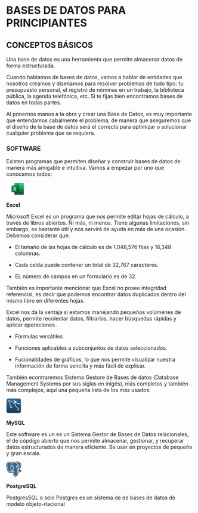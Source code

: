 # BASES DE DATOS PARA PRINCIPIANTES

## CONCEPTOS BÁSICOS 

Una base de datos es una herramienta que permite almacenar datos de forma estructurada.

Cuando hablamos de bases de datos, vamos a hablar de entidades que nosotros creamos y diseñamos para resolver problemas de todo tipo: tu presupuesto personal, el registro de nóminas en un trabajo, la biblioteca pública, la agenda telefónica, etc. Si te fijas bien encontramos bases de datos en todas partes. 

Al ponernos manos a la obra y crear una Base de Datos, es muy importante que entendamos cabalmente el problema, de manera que aseguremos que el diseño de la base de datos será el correcto para optimizar o solucionar cualquier problema que se requiera. 

### **SOFTWARE**

Existen programas que permiten diseñar y construir bases de datos de manera más amigable e intuitiva. Vamos a empezar por uno que conocemos todos: 

<img src="Excel-Logo.png" width="60" height="35" />

**Excel**

Microsoft Excel es un programa que nos permite editar hojas de cálculo, a través de libros abiertos. Ni más, ni menos.
Tiene algunas limitaciones, sin embargo, es bastante útil y nos servirá de ayuda en más de una ocasión. 
Debemos considerar que:

- El tamaño de las hojas de cálculo es de 1,048,576 filas y 16,348 columnas.

- Cada celda puede contener un total de 32,767 caracteres.

- EL número de campos en un formulario es de 32.

También es importante mencionar que Excel no posee integridad referencial, es decir que podemos encontrar datos duplicados dentro del mismo libro en diferentes hojas. 

Excel nos da la ventaja si estamos manejando pequeños volúmenes de datos, permite recolectar datos, filtrarlos, hacer búsquedas rápidas y aplicar operaciones .

 - Fórmulas versátiles

 - Funciones aplicables a subconjuntos de datos seleccionados.

 - Fucionalidades de gráficos, lo que nos permite visualizar nuestra información de forma sencilla y más fácil de explicar. 

También econtraremos Sistema Gestore de Bases de datos (Database Management Systems  por sus siglas en inlgés), más completos y también más complejos, aquí una pequeña lista de los más usados:

<a href="https://dev.mysql.com/doc/" target="blank"><img src="MySQL-Logo.png" height="40" width="40" /></a>

**MySQL**

Este software es un es un Sistema Gestor de Bases de Datos relacionales, el de cópdigo abierto que nos permite almacenar, gestionar, y recuperar datos estructurados de manera eficiente. Se usar en proyectos de pequeña y gran escala.

<a href="https://www.postgresql.org/docs/" target="blank"><img src="Postgresql-Logo.png" height="40" width="40" /></a>

**PostgreSQL**

PostgresSQL o solo Postgres es un sistema de de bases de datos de modelo objeto-rlacional
